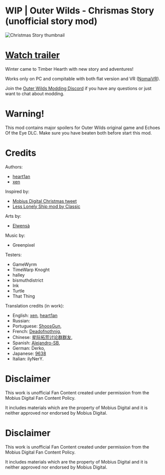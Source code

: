# WIP | Outer Wilds - Chrismas Story (unofficial story mod) 

![Christmas Story thumbnail](https://user-images.githubusercontent.com/106444732/233448864-58a81d0e-05f9-46c2-b743-3355a1532f74.jpg)


# [Watch trailer](https://youtu.be/GcPm7fpr0ZM)

Winter came to Timber Hearth with new story and adventures!

Works only on PC and compitable with both flat version and VR ([NomaiVR](https://outerwildsmods.com/mods/nomaivr)).

Join the [Outer Wilds Modding Discord](https://discord.gg/MvbCbBz6Q6) if you have any questions or just want to chat about modding.

# Warning!

This mod contains major spoilers for Outer Wilds original game and Echoes Of the Eye DLC. Make sure you have beaten both before start this mod.

# Credits
Authors:
- [heart1an](https://github.com/hearth1an)
- [xen](https://github.com/xen-42)

Inspired by:
- [Mobius Digital Christmas tweet](https://twitter.com/Mobius_Games/status/1603911115951726592?s=20)
- [Less Lonely Ship mod by Classic](https://outerwildsmods.com/mods/lesslonelyship/)

Arts by:
- [Elwensà](https://twitter.com/Elwensa)

Music by:
- Greenpixel

Testers:
- GameWyrm
- TimeWarp Knoght
- halley
- bismuthdistrict
- Ink
- Turtle
- That Thing

Translation credits (in work):
- English: [xen](https://github.com/xen-42), [heart1an](https://github.com/hearth1an)
- Russian:  
- Portuguese: [ShoosGun](https://github.com/ShoosGun),
- French: [Deadofnothnig](https://github.com/Deadofnothing),
- Сhinese: [星际拓荒讨论群群友](https://github.com/REME-easy),
- Spanish: [Alejandro-SB](https://github.com/Alejandro-SB),
- German: Derko,
- Japanese: [9638](https://github.com/96-38)
- Italian: ilyNerY.

# Disclaimer
This work is unofficial Fan Content created under permission from the Mobius Digital Fan Content Policy.

It includes materials which are the property of Mobius Digital and it is neither approved nor endorsed by Mobius Digital.























# Disclaimer
This work is unofficial Fan Content created under permission from the Mobius Digital Fan Content Policy.

It includes materials which are the property of Mobius Digital and it is neither approved nor endorsed by Mobius Digital.
